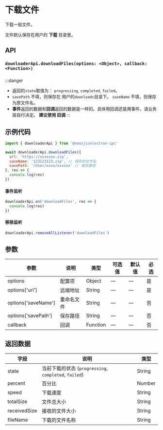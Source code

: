 # 下载文件 <BadgeTip text="异步" type="green"></BadgeTip>

下载一般文件。

文件默认保存在用户的 **下载** 目录里。

## API
### `downloaderApi.downloadFiles(options: <Object>, callback: <Function>)`
### 

:::danger
- 返回的`state`取值为： `progressing`, `completed`, `failed`。
- `savePath` 不填，则保存在 用户的`downloads`目录下。 `saveName` 不填，则保存为原文件名。
- **事件**返回的数据和**回调**返回的数据是一样的。具体用回调还是用事件，请业务层自行决定。 **建议使用 回调**
:::

## 示例代码
```js
import { downloaderApi } from '@neosjs/electron-ipc'

await downloaderApi.downloadFiles({
  url: 'https://xxxxxxx.zip',
  saveName: '123123123.zip', // 保存的文件名
  savePath: '/User/xxxx/xxxxxx' // 保存路径
}, res => {
  console.log(res)
})
```

####  事件监听
```js
downloaderApi.on('downloadFiles', res => {
  console.log(res)
})
```

#### 移除监听
```js
downloaderApi.removeAllListener('downloadFiles')
```


## 参数

| 参数 | 说明    | 类型   | 可选值 | 默认值 |必选 |
| ---- | ------- | ------ | ------ | ------ | ------ |
| options | 配置项 | Object | —      | —      | 是      |
| options['url'] | 远端地址 | String | —      | —      | 是      |
| options['saveName'] | 重命名文件 | String | —      | —      | 否      |
| options['savePath'] | 保存路径 | String | —      | —      | 否      |
| callback | 回调 | Function | —      | —      | 否      |

## 返回数据

| 字段 | 说明    | 类型   | 
| ---- | ------- | ------ | 
| state | 当前下载的状态 (`progressing`, `completed`, `failed`) | String |
| percent | 百分比 | Number | 
| speed | 下载速度 | String | 
| totalSize | 文件总大小 | String | 
| receivedSize | 接收的文件大小 | String | 
| fileName | 下载的文件名称 | String |
